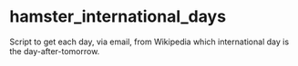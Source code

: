 # hamster_international_days
Script to get each day, via email, from Wikipedia which international day is the day-after-tomorrow.
